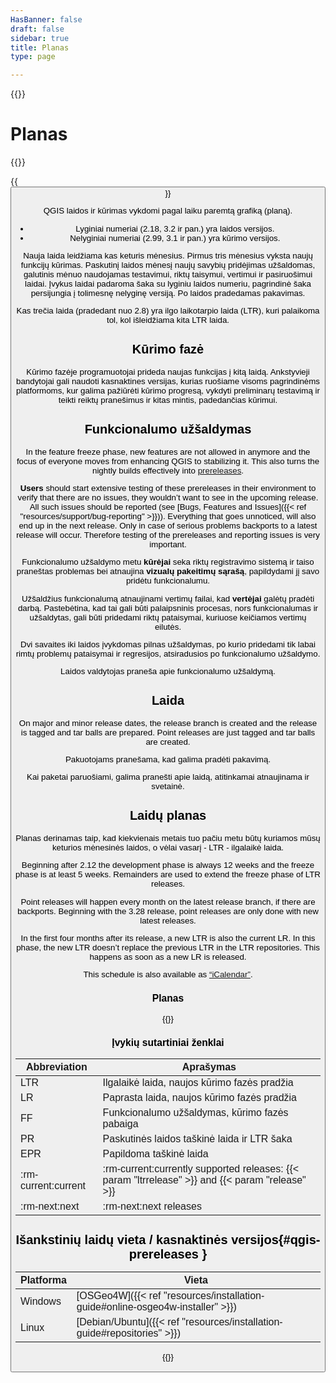 ```yaml
---
HasBanner: false
draft: false
sidebar: true
title: Planas
type: page

---
```

{{<content-start >}}
# Planas
{{<roadmap >}}

{{<button class="is-primary1 is-rounded" link="https://qgis.org/schedule.ics" text="Subscribe to the roadmap iCalendar" >}}

QGIS laidos ir kūrimas vykdomi pagal laiku paremtą grafiką (planą).
- Lyginiai numeriai (2.18, 3.2 ir pan.) yra laidos versijos.
- Nelyginiai numeriai (2.99, 3.1 ir pan.) yra kūrimo versijos.

Nauja laida leidžiama kas keturis mėnesius. Pirmus tris mėnesius vyksta naujų funkcijų kūrimas. Paskutinį laidos mėnesį naujų savybių pridėjimas užšaldomas, galutinis mėnuo naudojamas testavimui, riktų taisymui, vertimui ir pasiruošimui laidai. Įvykus laidai padaroma šaka su lyginiu laidos numeriu, pagrindinė šaka persijungia į tolimesnę nelyginę versiją. Po laidos pradedamas pakavimas.

Kas trečia laida (pradedant nuo 2.8) yra ilgo laikotarpio laida (LTR), kuri palaikoma tol, kol išleidžiama kita LTR laida.
## Kūrimo fazė
Kūrimo fazėje programuotojai prideda naujas funkcijas į kitą laidą. Ankstyvieji bandytojai gali naudoti kasnaktines versijas, kurias ruošiame visoms pagrindinėms platformoms, kur galima pažiūrėti kūrimo progresą, vykdyti preliminarų testavimą ir teikti reiktų pranešimus ir kitas mintis, padedančias kūrimui.
## Funkcionalumo užšaldymas
In the feature freeze phase, new features are not allowed in anymore and the focus of everyone moves from enhancing QGIS to stabilizing it. This also turns the nightly builds effectively into [prereleases](#qgis-prereleases).

**Users** should start extensive testing of these prereleases in their environment to verify that there are no issues, they wouldn’t want to see in the upcoming release. All such issues should be reported (see [Bugs, Features and Issues]({{< ref "resources/support/bug-reporting" >}})). Everything that goes unnoticed, will also end up in the next release. Only in case of serious problems backports to a latest release will occur. Therefore testing of the prereleases and reporting issues is very important.

Funkcionalumo užšaldymo metu **kūrėjai** seka riktų registravimo sistemą ir taiso praneštas problemas bei atnaujina **vizualų pakeitimų sąrašą**, papildydami jį savo pridėtu funkcionalumu.

Užšaldžius funkcionalumą atnaujinami vertimų failai, kad **vertėjai** galėtų pradėti darbą. Pastebėtina, kad tai gali būti palaipsninis procesas, nors funkcionalumas ir užšaldytas, gali būti pridedami riktų pataisymai, kuriuose keičiamos vertimų eilutės.

Dvi savaites iki laidos įvykdomas pilnas užšaldymas, po kurio pridedami tik labai rimtų problemų pataisymai ir regresijos, atsiradusios po funkcionalumo užšaldymo.

Laidos valdytojas praneša apie funkcionalumo užšaldymą.
## Laida
On major and minor release dates, the release branch is created and the release is tagged and tar balls are prepared. Point releases are just tagged and tar balls are created.

Pakuotojams pranešama, kad galima pradėti pakavimą.

Kai paketai paruošiami, galima pranešti apie laidą, atitinkamai atnaujinama ir svetainė.
## Laidų planas
Planas derinamas taip, kad kiekvienais metais tuo pačiu metu būtų kuriamos mūsų keturios mėnesinės laidos, o vėlai vasarį - LTR - ilgalaikė laida.

Beginning after 2.12 the development phase is always 12 weeks and the freeze phase is at least 5 weeks. Remainders are used to extend the freeze phase of LTR releases.

Point releases will happen every month on the latest release branch, if there are backports. Beginning with the 3.28 release, point releases are only done with new latest releases.

In the first four months after its release, a new LTR is also the current LR. In this phase, the new LTR doesn’t replace the previous LTR in the LTR repositories. This happens as soon as a new LR is released.

This schedule is also available as [“iCalendar”](https://qgis.org/schedule.ics).
### Planas
{{<csv-table file="csv/schedule.csv" >}}
### Įvykių sutartiniai ženklai
| Abbreviation | Aprašymas |
| --- | --- |
| LTR | Ilgalaikė laida, naujos kūrimo fazės pradžia |
| LR | Paprasta laida, naujos kūrimo fazės pradžia |
| FF | Funkcionalumo užšaldymas, kūrimo fazės pabaiga |
| PR | Paskutinės laidos taškinė laida ir LTR šaka |
| EPR | Papildoma taškinė laida |
| :rm-current:current | :rm-current:currently supported releases: {{< param "ltrrelease" >}} and {{< param "release" >}} |
| :rm-next:next | :rm-next:next releases |

## Išankstinių laidų vieta / kasnaktinės versijos{#qgis-prereleases }
| Platforma | Vieta |
| --- | --- |
| Windows | [OSGeo4W]({{< ref "resources/installation-guide#online-osgeo4w-installer" >}}) |
| Linux | [Debian/Ubuntu]({{< ref "resources/installation-guide#repositories" >}}) |

{{<content-end >}}

